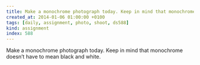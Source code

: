 ```yaml
---
title: Make a monochrome photograph today. Keep in mind that monochrome doesn’t have to mean black and white.
created_at: 2014-01-06 01:00:00 +0100
tags: [daily, assignment, photo, shoot, ds588]
kind: assignment
index: 588
---
```


Make a monochrome photograph today. Keep in mind that monochrome doesn’t have to mean black and white.
